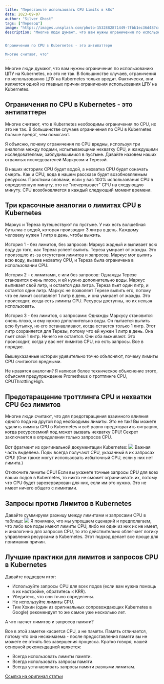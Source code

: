 ```yaml
---
title: "Перестаньте использовать CPU Limits в k8s"
date: 2023-09-07
author: "Silver Ghost"
tags: ["Перевод"]
image: "https://images.unsplash.com/photo-1532882871449-7fbb1ec36d48?crop&#x3D;entropy&amp;cs&#x3D;tinysrgb&amp;fit&#x3D;max&amp;fm&#x3D;jpg&amp;ixid&#x3D;M3wxMTc3M3wwfDF8c2VhcmNofDMyfHxjcHV8ZW58MHx8fHwxNzM5ODYzODk1fDA&amp;ixlib&#x3D;rb-4.0.3&amp;q&#x3D;80&amp;w&#x3D;2000"
description: "Многие люди думают, что вам нужны ограничения по использованию ЦПУ на Kubernetes, но это не так. В большинстве случаев, ограничения по использованию ЦПУ на Kubernetes только вредят. Фактически, они являются одной из главных причин ограничения использования ЦПУ на Kubernetes.


Ограничения по CPU в Kubernetes - это антипаттерн

Многие считают, что"
---
```


Многие люди думают, что вам нужны ограничения по использованию ЦПУ на Kubernetes, но это не так. В большинстве случаев, ограничения по использованию ЦПУ на Kubernetes только вредят. Фактически, они являются одной из главных причин ограничения использования ЦПУ на Kubernetes.

## Ограничения по CPU в Kubernetes - это антипаттерн

Многие считают, что в Kubernetes необходимы ограничения по CPU, но это не так. В большинстве случаев ограничения по CPU в Kubernetes больше вредят, чем помогают.

Я объясню, почему ограничения по CPU вредны, используя три аналогии между подами, испытывающими нехватку CPU, и жаждущими исследователями, заблудившимися в пустыне. Давайте назовем наших отважных исследователей Маркусом и Терезой.

В наших историях CPU будет водой, а нехватка CPU будет означать смерть. Как и CPU, вода в нашем рассказе будет возобновляемым ресурсом. Простыми словами, если у вас 100% использования CPU в определенную минуту, это не "исчерпывает" CPU на следующую минуту. CPU возобновляется в каждый следующий момент времени.

## Три красочные аналогии о лимитах CPU в Kubernetes

Маркус и Тереза путешествуют по пустыне. У них есть волшебная бутылка с водой, которая производит 3 литра в день. Каждому человеку нужен 1 литр в день, чтобы выжить.

История 1 - без лимитов, без запросов: Маркус жадный и выпивает всю воду до того, как Тереза успеет выпить. Тереза умирает от жажды. Это произошло из-за отсутствия лимитов и запросов. Маркус мог выпить всю воду, вызвав нехватку CPU, и Тереза была ограничена в использовании CPU.

История 2 - с лимитами, с или без запросов: Однажды Терезе становится очень плохо, и ей нужно дополнительно воды. Маркус выпивает свой литр, и остается два литра. Тереза пьет один литр, и остается один литр. Маркус не позволяет Терезе выпить его, потому что ее лимит составляет 1 литр в день, и она умирает от жажды. Это происходит, когда есть лимиты CPU. Ресурсы доступны, но их нельзя использовать.

История 3 - без лимитов, с запросами: Однажды Маркусу становится очень плохо, и ему нужно дополнительно воды. Он пытается выпить всю бутылку, но его останавливают, когда остается только 1 литр. Этот литр сохраняется для Терезы, потому что ей нужен 1 литр в день. Она пьет свой 1 литр. Ничего не остается. Они оба выживают. Это происходит, когда у вас нет лимитов CPU, но есть запросы. Все в порядке.

Вышеуказанные истории удивительно точно объясняют, почему лимиты CPU считаются вредными.

Не нравятся аналогии? Я написал более техническое объяснение этого, объясняя предупреждение Prometheus о троттлинге CPU, CPUThrottlingHigh.

## Предотвращение троттлинга CPU и нехватки CPU без лимитов

Многие люди считают, что для предотвращения взаимного влияния одного пода на другой под необходимы лимиты. Это не так! Вы можете удалить лимиты CPU в Kubernetes и всё равно предотвратить ситуацию, когда ресурсоемкий под может вызвать нехватку CPU! Секрет заключается в определении только запросов CPU.

Вот фрагмент из оригинальной документации Kubernetes:
![](https://geeknest.ru/content/images/2025/02/cpu_limits_1-1.webp)
Важная часть выделена. Поды всегда получают CPU, указанный в их запросах CPU! (Они также могут использовать избыточный CPU, если у них нет лимита.)

Отключите лимиты CPU! Если вы укажете точные запросы CPU для всех ваших подов в Kubernetes, то никто не сможет ограничивать их, потому что CPU будет зарезервирован для них, если им это нужно. Это не имеет ничего общего с лимитами.

## Запросы против Лимитов в Kubernetes

Давайте суммируем разницу между лимитами и запросами CPU в таблице:
![](https://geeknest.ru/content/images/2025/02/cpu_limits-1.webp)
Я понимаю, что мы упрощаем сценарий и предполагаем, что либо все поды имеют лимиты CPU, либо ни один из них их не имеет, и аналогично для запросов CPU, то это действительно облегчает логику управления ресурсами в Kubernetes. Этот подход делает все проще для понимания причин.

## Лучшие практики для лимитов и запросов CPU в Kubernetes

Давайте подведем итог:

- Используйте запросы CPU для всех подов (если вам нужна помощь в их настройке, обратитесь к KRR).
- Убедитесь, что они точно определены.
- Не используйте лимиты CPU.
- Тим Хокин (один из оригинальных сопровождающих Kubernetes в Google) рекомендует то же самое уже несколько лет.

А что насчет лимитов и запросов памяти?

Все в этой заметке касается CPU, а не памяти. Память отличается, потому что она несжимаема - после предоставления памяти вы не можете ее отнять без завершения процесса. Кратко говоря, нашей основной рекомендацией является:

- Всегда использовать лимиты памяти.
- Всегда использовать запросы памяти.
- Всегда устанавливать запросы памяти равными лимитам.

[Ссылка на оригинал статьи](https://home.robusta.dev/blog/stop-using-cpu-limits?ref=geeknest.ru)